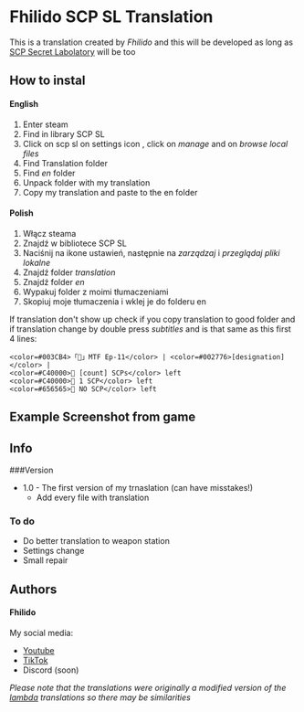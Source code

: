 # Fhilido SCP SL Translation

This is a translation created by <i>Fhilido</i> and this will be developed as long as [SCP Secret Labolatory](https://store.steampowered.com/app/700330/SCP_Secret_Laboratory/) will be too

## How to instal

#### English
1. Enter steam
2. Find in library SCP SL
3. Click on scp sl on settings icon ,  click on <i>manage</i> and on <i>browse local files</i>
5. Find Translation folder
6. Find <i>en</i> folder
7. Unpack folder with my translation
8. Copy my translation and paste to the en folder

#### Polish
1. Włącz steama
2. Znajdź w bibliotece SCP SL
3. Naciśnij na ikone ustawień, następnie na <i>zarządzaj</i> i <i>przeglądaj pliki lokalne</i>
5. Znajdź folder <i>translation</i>
6. Znajdź folder <i>en</i>
7. Wypakuj folder z moimi tłumaczeniami
8. Skopiuj moje tłumaczenia i wklej je do folderu en

If translation don't show up check if you copy translation to good folder and if translation change by double press <i>subtitles</i> and is that same as this first 4 lines:
````
<color=#003CB4>「👥」MTF Ep-11</color> | <color=#002776>[designation]</color> | 
<color=#C40000>🔆 [count] SCPs</color> left
<color=#C40000>🔆 1 SCP</color> left
<color=#656565>🔆 NO SCP</color> left
````

## Example Screenshot from game


## Info
###Version
* 1.0 - The first version of my trnaslation (can have misstakes!)
  * Add every file with translation
 
### To do
* Do better translation to weapon station
* Settings change
* Small repair

## Authors

#### Fhilido
My social media:
* [Youtube](https://www.youtube.com/@Fhilido)
* [TikTok](https://www.tiktok.com/@fhilido)
* Discord (soon)

<i>Please note that the translations were originally a modified version of the [lambda](https://steamcommunity.com/sharedfiles/filedetails/?id=2989239726) translations so there may be similarities</i>
